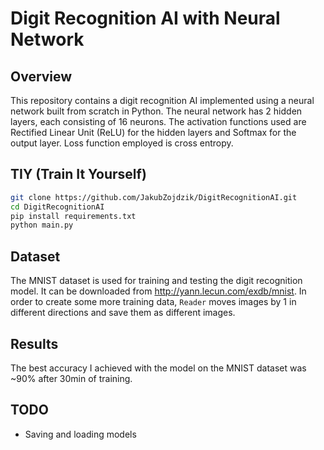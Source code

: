 # Digit Recognition AI with Neural Network

## Overview

This repository contains a digit recognition AI implemented using a neural network built from scratch in Python. The neural network has 2 hidden layers, each consisting of 16 neurons. The activation functions used are Rectified Linear Unit (ReLU) for the hidden layers and Softmax for the output layer. Loss function employed is cross entropy.

## TIY (Train It Yourself)

```sh
git clone https://github.com/JakubZojdzik/DigitRecognitionAI.git
cd DigitRecognitionAI
pip install requirements.txt
python main.py
```

## Dataset

The MNIST dataset is used for training and testing the digit recognition model. It can be downloaded from http://yann.lecun.com/exdb/mnist. In order to create some more training data, `Reader` moves images by 1 in different directions and save them as different images.

## Results

The best accuracy I achieved with the model on the MNIST dataset was ~90% after 30min of training.

## TODO

- Saving and loading models